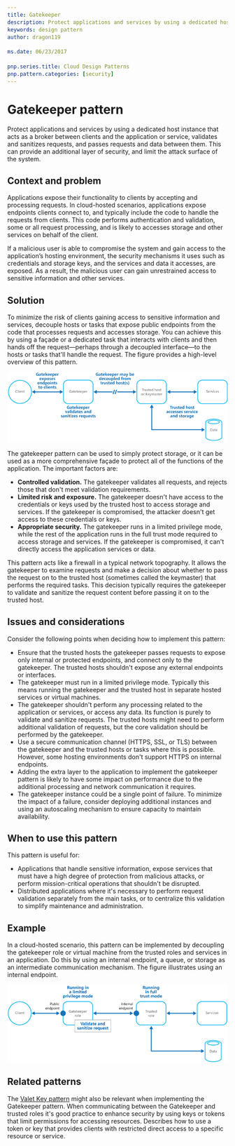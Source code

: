 ```yaml
---
title: Gatekeeper
description: Protect applications and services by using a dedicated host instance that acts as a broker between clients and the application or service, validates and sanitizes requests, and passes requests and data between them.
keywords: design pattern
author: dragon119

ms.date: 06/23/2017

pnp.series.title: Cloud Design Patterns
pnp.pattern.categories: [security]
---
```


# Gatekeeper pattern



Protect applications and services by using a dedicated host instance that acts as a broker between clients and the application or service, validates and sanitizes requests, and passes requests and data between them. This can provide an additional layer of security, and limit the attack surface of the system.

## Context and problem

Applications expose their functionality to clients by accepting and processing requests. In cloud-hosted scenarios, applications expose endpoints clients connect to, and typically include the code to handle the requests from clients. This code performs authentication and validation, some or all request processing, and is likely to accesses storage and other services on behalf of the client.

If a malicious user is able to compromise the system and gain access to the application’s hosting environment, the security mechanisms it uses such as credentials and storage keys, and the services and data it accesses, are exposed. As a result, the malicious user can gain unrestrained access to sensitive information and other services.

## Solution

To minimize the risk of clients gaining access to sensitive information and services, decouple hosts or tasks that expose public endpoints from the code that processes requests and accesses storage. You can achieve this by using a façade or a dedicated task that interacts with clients and then hands off the request&mdash;perhaps through a decoupled interface&mdash;to the hosts or tasks that'll handle the request. The figure provides a high-level overview of this pattern.

![High-level overview of this pattern](./_images/gatekeeper-diagram.png)


The gatekeeper pattern can be used to simply protect storage, or it can be used as a more comprehensive façade to protect all of the functions of the application. The important factors are:

- **Controlled validation.** The gatekeeper validates all requests, and rejects those that don't meet validation requirements.
- **Limited risk and exposure.** The gatekeeper doesn't have access to the credentials or keys used by the trusted host to access storage and services. If the gatekeeper is compromised, the attacker doesn't get access to these credentials or keys.
- **Appropriate security.** The gatekeeper runs in a limited privilege mode, while the rest of the application runs in the full trust mode required to access storage and services. If the gatekeeper is compromised, it can't directly access the application services or data.

This pattern acts like a firewall in a typical network topography. It allows the gatekeeper to examine requests and make a decision about whether to pass the request on to the trusted host (sometimes called the keymaster) that performs the required tasks. This decision typically requires the gatekeeper to validate and sanitize the request content before passing it on to the trusted host.

## Issues and considerations

Consider the following points when deciding how to implement this pattern:

- Ensure that the trusted hosts the gatekeeper passes requests to expose only internal or protected endpoints, and connect only to the gatekeeper. The trusted hosts shouldn't expose any external endpoints or interfaces.
- The gatekeeper must run in a limited privilege mode. Typically this means running the gatekeeper and the trusted host in separate hosted services or virtual machines.
- The gatekeeper shouldn't perform any processing related to the application or services, or access any data. Its function is purely to validate and sanitize requests. The trusted hosts might need to perform additional validation of requests, but the core validation should be performed by the gatekeeper.
- Use a secure communication channel (HTTPS, SSL, or TLS) between the gatekeeper and the trusted hosts or tasks where this is possible. However, some hosting environments don't support HTTPS on internal endpoints.
- Adding the extra layer to the application to implement the gatekeeper pattern is likely to have some impact on performance due to the additional processing and network communication it requires.
- The gatekeeper instance could be a single point of failure. To minimize the impact of a failure, consider deploying additional instances and using an autoscaling mechanism to ensure capacity to maintain availability.

## When to use this pattern

This pattern is useful for:

- Applications that handle sensitive information, expose services that must have a high degree of protection from malicious attacks, or perform mission-critical operations that shouldn't be disrupted.
- Distributed applications where it's necessary to perform request validation separately from the main tasks, or to centralize this validation to simplify maintenance and administration.

## Example

In a cloud-hosted scenario, this pattern can be implemented by decoupling the gatekeeper role or virtual machine from the trusted roles and services in an application. Do this by using an internal endpoint, a queue, or storage as an intermediate communication mechanism. The figure illustrates using an internal endpoint.

![An example of the pattern using Cloud Services web and worker roles](./_images/gatekeeper-endpoint.png)


## Related patterns

The [Valet Key pattern](valet-key.md) might also be relevant when implementing the Gatekeeper pattern. When communicating between the Gatekeeper and trusted roles it's good practice to enhance security by using keys or tokens that limit permissions for accessing resources. Describes how to use a token or key that provides clients with restricted direct access to a specific resource or service.
